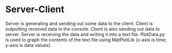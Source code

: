 # Server-Client

Server is generating and sending out some data to the client. Client is outputting received data in the console. 
Client is also sending out data to server. Server is receiving the data and writing it into a text file. 
PlotData.py is used to graph the contents of the text file using MatPlotLib (x-axis is time; y-axis is data values).  
